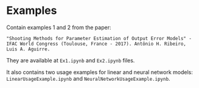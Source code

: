 # Examples

Contain examples 1 and 2 from the paper:
```
"Shooting Methods for Parameter Estimation of Output Error Models" - IFAC World Congress (Toulouse, France - 2017). Antônio H. Ribeiro, Luis A. Aguirre.
```
They are available at ``Ex1.ipynb`` and ``Ex2.ipynb`` files.

It also contains two usage examples for linear and neural network models: ``LinearUsageExample.ipynb`` and ``NeuralNetworkUsageExample.ipynb``.

